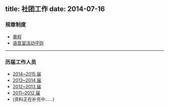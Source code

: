 title: 社团工作
date: 2014-07-16
---

### 规章制度

* [章程](/work/articles_of_cptsct/)
* [语音室活动守则](/2014/05/computer_room_rules/)

---

### 历届工作人员

* [2014~2015 届](/work/2014-2015/)
* [2013~2014 届](/work/2013-2014/)
* [2012~2013 届](/work/2012-2013/)
* [2011~2012 届](/work/2012-2013/)
* (资料正在补充中……)
